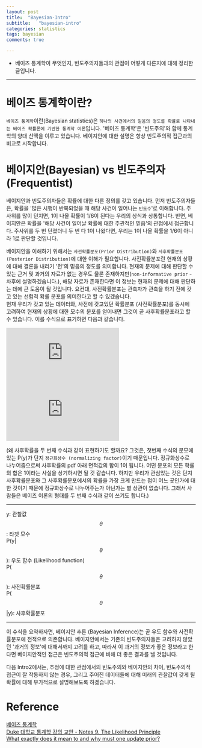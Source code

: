 ```yaml
---
layout: post
title:  "Bayesian-Intro"
subtitle:   "bayesian-intro"
categories: statistics
tags: bayesian
comments: true

---
```


- 베이즈 통계학이 무엇인지, 빈도주의자들과의 관점이 어떻게 다른지에 대해 정리한 글입니다. 

---

# 베이즈 통계학이란?  
`베이즈 통계학`이란(Bayesian statistics)은 `하나의 사건에서의 믿음의 정도를 확률로 나타내는 베이즈 확률론에 기반한 통계학 이론`입니다. 
'베이즈 통계학'은 '빈도주의'와 함께 통계학의 양대 산맥을 이루고 있습니다. 베이지안에 대한 설명은 항상 빈도주의적 접근과의 비교로 시작합니다.

# 베이지안(Bayesian) vs 빈도주의자(Frequentist)  

베이지안과 빈도주의자들은 확률에 대한 다른 정의를 갖고 있습니다. 먼저 빈도주의자들은, 확률을 '많은 시행이 반복되었을 때 해당 사건이 일어나는
`빈도수`'로 이해합니다. 주사위를 많이 던지면, 1이 나올 확률이 1/6이 된다는 우리의 상식과 상통합니다. 반면, 베이지안은 확률을 '해당 사건이 일어날 확률에 대한
주관적인 믿음'의 관점에서 접근합니다. 주사위를 두 번 던졌더니 두 번 다 1이 나왔다면, 우리는 1이 나올 확률을 1/6이 아니라 1로 판단할 것입니다.

베이지안을 이해하기 위해서는 `사전확률분포(Prior Distribution)`와 `사후확률분포(Posterior Distribution)`에 대한 이해가 필요합니다. 
사전확률분포란 현재의 상황에 대해 결론을 내리기 '전'의 믿음의 정도를 의미합니다. 현재의 문제에 대해 판단할 수 있는 근거 및 과거의 자료가 없는
경우도 물론 존재하지만(`non-informative prior` - 차후에 설명하겠습니다.), 해당 자료가 존재한다면 이 정보는 현재의 문제에 대해 판단하는 데에
큰 도움이 될 것입니다. 요컨대, 사전확률분포는 관측자가 관측을 하기 전에 갖고 있는 선험적 확률 분포를 의미한다고 할 수 있겠습니다.  
현재 우리가 갖고 있는 데이터와, 사전에 갖고있던 확률분포 (사전확률분포)를 동시에 고려하여 현재의 상황에 대한 모수의 분포를 얻어내면
그것이 곧 사후확률분포라고 할 수 있습니다. 이를 수식으로 표기하면 다음과 같습니다. 

![](https://latex.codecogs.com/gif.latex?P%28%5Ctheta%7Cy%29%3D%20%5Cfrac%7BP%28y_%5Ctheta%7C%5Ctheta%29P%28%5Ctheta%29%7D%7B%5Cint_%5Ctheta%7BP%28y_%5Ctheta%7C%5Ctheta%29P%28%5Ctheta%29%7Dd%5Ctheta%7D)
![](https://latex.codecogs.com/gif.latex?P%28%5Ctheta%7Cy%29%20%5Cpropto%20P%28y_%5Ctheta%7C%5Ctheta%29P%28%5Ctheta%29)  

(왜 사후확률을 두 번째 수식과 같이 표현하기도 할까요? 그것은, 첫번째 수식의 분모에 있는 P(y)가 단지 `정규화상수 (normalizing factor)`이기 때문입니다. 정규화상수로 나누어줌으로써 사후확률의 pdf 아래 면적값의 합이 1이 됩니다. 어떤 분포의 모든 학률의 합은 1이라는 사실을 상기하시면 될 것 같습니다. 하지만 우리가 관심있는 것은 단지 사후확률분포와 그 사후확률분포에서의 확률을 가장 크게 만드는 점이 어느 곳인가에 대한 것이기 때문에 
정규화상수로 나누어주는가 아닌가는 별 상관이 없습니다. 그래서 사람들은 베이즈 이론의 형태를 두 번째 수식과 같이 쓰기도 합니다.)  

---

y: 관찰값 
$$\theta$$: 타겟 모수  
P(y|$$\theta$$): 우도 함수 (Likelihood function)  
P($$\theta$$): 사전확률분포  
P($$\theta$$|y): 사후확률분포

---

이 수식을 요약하자면, 베이지안 추론 (Bayesian Inference)는 곧 우도 함수와 사전확률분포에 전적으로 의존합니다. 
베이지안에서는 기존의 빈도주의자들은 고려하지 않았던 '과거의 정보'에 대해서까지 고려를 하고, 
따라서 이 과거의 정보가 좋은 정보라고 한다면 베이지안적인 접근은 빈도주의적 접근에 비해 더 좋은 결과를 낼 것입니다. 

다음 Intro2에서는, 추정에 대한 관점에서의 빈도주의와 베이지안의 차이, 빈도주의적 접근이 잘 작동하지 않는 경우, 그리고
주어진 데이터들에 대해 미래의 관찰값이 갖게 될 확률에 대해 부가적으로 설명해보도록 하겠습니다.

# Reference
[베이즈 통계학](https://ko.wikipedia.org/wiki/%EB%B2%A0%EC%9D%B4%EC%A6%88_%ED%86%B5%EA%B3%84%ED%95%99)  
[Duke 대학교 통계학 강의 교안 - Notes 9. The Likelihood Principle](http://www2.stat.duke.edu/~st118/sta732/PrincHO.pdf)  
[What exactly does it mean to and why must one update prior?](https://stats.stackexchange.com/questions/166321/what-exactly-does-it-mean-to-and-why-must-one-update-prior)
